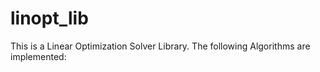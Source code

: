 # linopt_lib
This is a Linear Optimization Solver Library. The following Algorithms are implemented:
